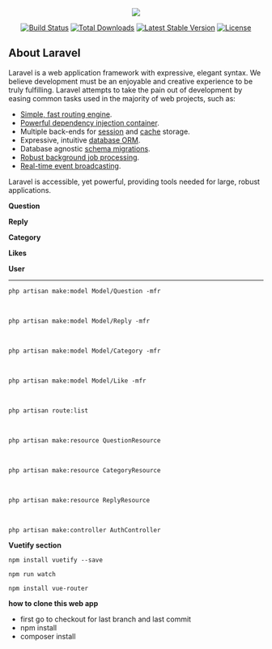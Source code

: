 <p align="center"><img src="https://laravel.com/assets/img/components/logo-laravel.svg"></p>

<p align="center">
<a href="https://travis-ci.org/laravel/framework"><img src="https://travis-ci.org/laravel/framework.svg" alt="Build Status"></a>
<a href="https://packagist.org/packages/laravel/framework"><img src="https://poser.pugx.org/laravel/framework/d/total.svg" alt="Total Downloads"></a>
<a href="https://packagist.org/packages/laravel/framework"><img src="https://poser.pugx.org/laravel/framework/v/stable.svg" alt="Latest Stable Version"></a>
<a href="https://packagist.org/packages/laravel/framework"><img src="https://poser.pugx.org/laravel/framework/license.svg" alt="License"></a>
</p>

## About Laravel

Laravel is a web application framework with expressive, elegant syntax. We believe development must be an enjoyable and creative experience to be truly fulfilling. Laravel attempts to take the pain out of development by easing common tasks used in the majority of web projects, such as:

- [Simple, fast routing engine](https://laravel.com/docs/routing).
- [Powerful dependency injection container](https://laravel.com/docs/container).
- Multiple back-ends for [session](https://laravel.com/docs/session) and [cache](https://laravel.com/docs/cache) storage.
- Expressive, intuitive [database ORM](https://laravel.com/docs/eloquent).
- Database agnostic [schema migrations](https://laravel.com/docs/migrations).
- [Robust background job processing](https://laravel.com/docs/queues).
- [Real-time event broadcasting](https://laravel.com/docs/broadcasting).

Laravel is accessible, yet powerful, providing tools needed for large, robust applications.

**Question**

**Reply**

**Category**

**Likes**

**User**

****

`php artisan make:model Model/Question -mfr`

<br>

`php artisan make:model Model/Reply -mfr`

<br>

`php artisan make:model Model/Category -mfr`

<br>


`php artisan make:model Model/Like -mfr`

<br>

`php artisan route:list`

<br>

`php artisan make:resource QuestionResource`

<br>

`php artisan make:resource CategoryResource`

<br>

`php artisan make:resource ReplyResource`

<br>

`php artisan make:controller AuthController`

**Vuetify section** 

`npm install vuetify --save`

`npm run watch`

`npm install vue-router`

**how to clone this web app**

<ul>
<li>first go to checkout for last branch and last commit</li>
<li>npm install</li>
<li>composer install</li>
</ul>




